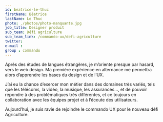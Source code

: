 ```yaml
---
id: beatrice-le-thuc
firstName: Béatrice
lastName: Le Thuc
photo: ./photos/photo-manquante.jpg
job_title: Designer produit
sub_team: Défi agriculture
sub_team_link: /commando-ux/defi-agriculture
twitter:
e-mail :
group : commando
---
```


Après des études de langues étrangères, je m’oriente presque par hasard, vers le web design. Ma première expérience en alternance me permettra alors d’apprendre les bases du design et de l’UX. 

J’ai eu la chance d’exercer mon métier dans des domaines très variés, tels que les télécoms, la vidéo, la musique, les assurances…, et de pouvoir répondre à des problématiques très différentes, et ce toujours en collaboration avec les équipes projet et à l’écoute des utilisateurs.

Aujourd’hui, je suis ravie de rejoindre le commando UX pour le nouveau défi Agriculture.
